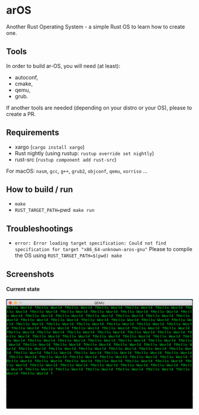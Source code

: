 # arOS
Another Rust Operating System - a simple Rust OS to learn how to create one.

## Tools

In order to build ar-OS, you will need (at least):
* autoconf,
* cmake,
* qemu,
* grub.

If another tools are needed (depending on your distro or your OS), please to
create a PR.

## Requirements

*	xargo (`cargo install xargo`)
*	Rust nightly (using rustup: `rustup override set nightly`)
* rust-src (`rustup component add rust-src`)

For macOS: `nasm`, `gcc`, `g++`, `grub2`, `objconf`, `qemu`, `xorriso` ...

## How to build / run

*   `make`
*   `RUST_TARGET_PATH=`pwd` make run`

## Troubleshootings

* `error: Error loading target specification: Could not find specification for
target "x86_64-unknown-aros-gnu"`
  Please to compile the OS using `RUST_TARGET_PATH=$(pwd) make`

## Screenshots

#### Current state

![state 2][state_2]

[state_2]: img/current_state_2.png

